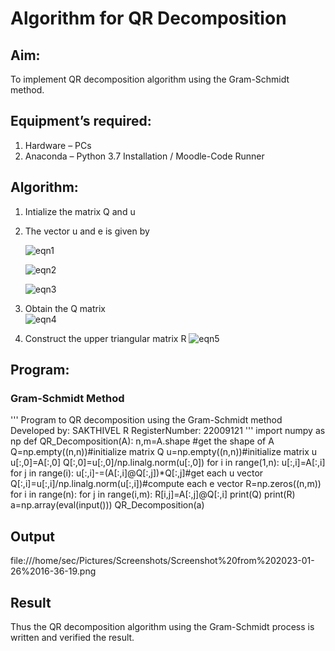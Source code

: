 # Algorithm for QR Decomposition
## Aim:
To implement QR decomposition algorithm using the Gram-Schmidt method.
## Equipment’s required:
1.	Hardware – PCs
2.	Anaconda – Python 3.7 Installation / Moodle-Code Runner
## Algorithm:
1.	Intialize the matrix Q and u
2.	The vector u and e is given by

    ![eqn1](./ex4.jpg)

    ![eqn2](./ex6.jpg)

    ![eqn3](./ex3.jpg)

3.	Obtain the Q matrix   
    ![eqn4](./ex1.jpg)
4.	Construct the upper triangular matrix R
    ![eqn5](./ex2.jpg)



## Program:
### Gram-Schmidt Method
''' 
Program to QR decomposition using the Gram-Schmidt method
Developed by: SAKTHIVEL R
RegisterNumber: 22009121
'''
import numpy as np
def QR_Decomposition(A):
    n,m=A.shape #get the shape of A
    Q=np.empty((n,n))#initialize matrix Q
    u=np.empty((n,n))#initialize matrix u
    u[:,0]=A[:,0]
    Q[:,0]=u[:,0]/np.linalg.norm(u[:,0])
    for i in range(1,n):
        u[:,i]=A[:,i]
        for j in range(i):
            u[:,i]-=(A[:,i]@Q[:,j])*Q[:,j]#get each u vector
        Q[:,i]=u[:,i]/np.linalg.norm(u[:,i])#compute each e vector
    R=np.zeros((n,m))
    for i in range(n):
        for j in range(i,m):
            R[i,j]=A[:,j]@Q[:,i]
    print(Q)
    print(R)
a=np.array(eval(input()))
QR_Decomposition(a)

## Output

 file:///home/sec/Pictures/Screenshots/Screenshot%20from%202023-01-26%2016-36-19.png

## Result
Thus the QR decomposition algorithm using the Gram-Schmidt process is written and verified the result.
